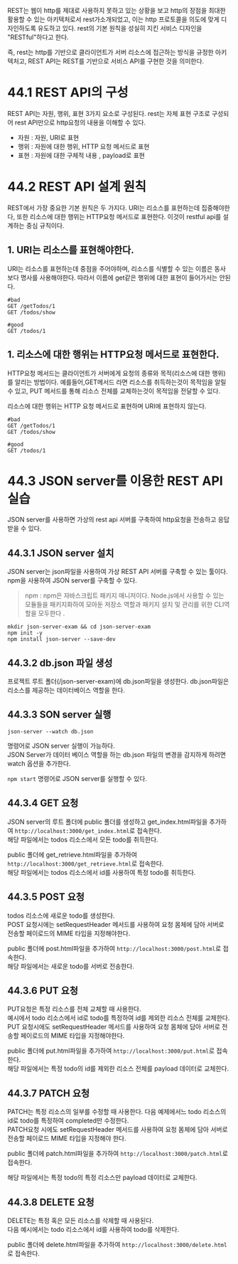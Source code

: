 REST는 웹이 http를 제대로 사용하지 못하고 있는 상황을 보고 http의 장점을 최대한 활용할 수 있는 아키텍처로서 rest가소개되었고, 이는 http 프로토콜을 의도에 맞게 디자인하도록 유도하고 있다.
rest의 기본 원칙을 성실히 지킨 서비스 디자인을 "RESTful"하다고 한다.

즉, rest는 http를 기반으로 클라이언트가 서버 리소스에 접근하는 방식을 규정한 아키텍처고, REST API는 REST를 기반으로 서비스 API를 구현한 것을 의미한다.

# 44.1 REST API의 구성

REST API는 자원, 행위, 표현 3가지 요소로 구성된다. rest는 자체 표현 구조로 구성되어 rest API만으로 http요청의 내용을 이해할 수 있다.

- 자원 : 자원, URI로 표현
- 행위 : 자원에 대한 행위, HTTP 요청 메서드로 표현
- 표현 : 자원에 대한 구체적 내용 , payload로 표현

# 44.2 REST API 설계 원칙

REST에서 가장 중요한 기본 원칙은 두 가지다. URI는 리소스를 표현하는데 집중해야한다, 또한 리소스에 대한 행위는 HTTP요청 메서드로 표현한다. 이것이 restful api를 설계하는 중심 규칙이다.

## 1. URI는 리소스를 표현해야한다.

URI는 리소스를 표현하는데 중점을 주어야하며, 리소스를 식별할 수 있는 이름은 동사보다 명사를 사용해야한다.
따라서 이름에 get같은 행위에 대한 표현이 들어가서는 안된다.

```
#bad
GET /getTodos/1
GET /todos/show

#good
GET /todos/1
```

## 1. 리소스에 대한 행위는 HTTP요청 메서드로 표현한다.

HTTP요청 메서드는 클라이언트가 서버에게 요청의 종류와 목적(리소스에 대한 행위)를 알리는 방법이다.
예를들어,GET메서드 라면 리소스를 취득하는것이 목적임을 알릴 수 있고, PUT 메서드를 통해 리소스 전체를 교체하는것이 목적임을 전달할 수 있다.

리소스에 대한 행위는 HTTP 요청 메서드로 표현하며 URI에 표현하지 않는다.

```
#bad
GET /getTodos/1
GET /todos/show

#good
GET /todos/1
```

# 44.3 JSON server를 이용한 REST API 실습

JSON server를 사용하면 가상의 rest api 서버를 구축하여 http요청을 전송하고 응답받을 수 있다.

## 44.3.1 JSON server 설치

JSON server는 json파일을 사용하여 가상 REST API 서버를 구축할 수 있는 툴이다. npm을 사용하여 JSON server를 구축할 수 있다.

> npm
> : npm은 자바스크립트 패키지 매니저이다. Node.js에서 사용할 수 있는 모듈들을 패키지화하여 모아둔 저장소 역할과 패키지 설치 및 관리를 위한 CLI역할을 모두한다 .

```
mkdir json-server-exam && cd json-server-exam
npm init -y
npm install json-server --save-dev
```

## 44.3.2 db.json 파일 생성

프로젝트 루트 폴더(/json-server-exam)에 db.json파일을 생성한다. db.json파일은 리소스를 제공하는 데이터베이스 역할을 한다.

## 44.3.3 SON server 실행

```
json-server --watch db.json
```

명령어로 JSON server 실행이 가능하다.<br>
JSON Server가 데이터 베이스 역할을 하는 db.json 파일의 변경을 감지하게 하려면 watch 옵션을 추가한다.

`npm start` 명령어로 JSON server를 실행할 수 있다.

## 44.3.4 GET 요청

JSON server의 루트 폴더에 public 폴더를 생성하고 get_index.html파일을 추가하여 `http://localhost:3000/get_index.html`로 접속한다.<br>
해당 파일에서는 todos 리소스에서 모든 todo를 취득한다.

public 폴더에 get_retrieve.html파일을 추가하여 `http://localhost:3000/get_retrieve.html`로 접속한다.<br>
해당 파일에서는 todos 리소스에서 id를 사용하여 특정 todo를 취득한다.

## 44.3.5 POST 요청

todos 리소스에 새로운 todo를 생성한다.<br>
POST 요청시에는 setRequestHeader 메서드를 사용하여 요청 몸체에 담아 서버로 전송할 페이로드의 MIME 타입을 지정해야한다.

public 폴더에 post.html파일을 추가하여 `http://localhost:3000/post.html`로 접속한다.<br>
해당 파일에서는 새로운 todo를 서버로 전송한다.

## 44.3.6 PUT 요청

PUT요청은 특정 리소스를 전체 교체할 때 사용한다.<br>
예시에서 todo 리소스에서 id로 todo를 특정하여 id를 제외한 리소스 전체를 교체한다.<br>
PUT 요청시에도 setRequestHeader 메서드를 사용하여 요청 몸체에 담아 서버로 전송할 페이로드의 MIME 타입을 지정해야한다.

public 폴더에 put.html파일을 추가하여 `http://localhost:3000/put.html`로 접속한다.<br>
해당 파일에서는 특정 todo의 id를 제외한 리소스 전체를 payload 데이터로 교체한다.

## 44.3.7 PATCH 요청

PATCH는 특정 리소스의 일부를 수정할 때 사용한다. 다음 예제에서느 todo 리소스의 id로 todo를 특정하여 completed만 수정한다.<br>
PATCH요청 시에도 setRequestHeader 메서드를 사용하여 요청 몸체에 담아 서버로 전송할 페이로드 MIME 타입을 지정해야 한다.

public 폴더에 patch.html파일을 추가하여 `http://localhost:3000/patch.html`로 접속한다.

해당 파일에서는 특정 todo의 특정 리소스만 payload 데이터로 교체한다.

## 44.3.8 DELETE 요청

DELETE는 특정 혹은 모든 리소스를 삭제할 때 사용된다.<br>
다음 예시에서는 todo 리소스에서 id를 사용하여 todo를 삭제한다.

public 폴더에 delete.html파일을 추가하여 `http://localhost:3000/delete.html`로 접속한다.
